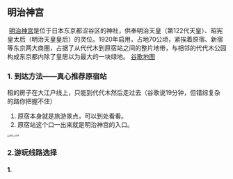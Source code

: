 ## 明治神宫

​	[明治神宫](https://zh.wikipedia.org/wiki/%E6%98%8E%E6%B2%BB%E7%A5%9E%E5%AE%AB)是位于日本东京都涩谷区的神社，供奉明治天皇（第122代天皇）、昭宪皇太后（明治天皇皇后）的灵位。1920年启用，占地70公顷，紧挨着原宿、新宿等东京两大商圈，占据了从代代木到原宿站之间的整片地带，与相邻的代代木公园构成东京都内除了皇居以为最大的一块绿地。   [谷歌地图](https://www.google.com/maps/search/%E6%98%8E%E6%B2%BB%E7%A5%9E%E5%AE%AB/@35.6763219,139.7040745,16z/data=!3m1!4b1?hl=zh-cn)

### 1. 到达方法——真心推荐原宿站

租的房子在大江户线上，只能到代代木然后走过去（谷歌说19分钟，但错综复杂的路你把握不住）

1. 原宿本身就是旅游景点，可以到处看看。
2. 原宿站这个口一出来就是明治神宫的入口。

<img src="https://raw.githubusercontent.com/Binaryhuang69/uPic/master/uPic/IMG_5974.jpeg" alt="IMG_5974" style="zoom:33%;" />

### 2.游玩线路选择

#### 1.
